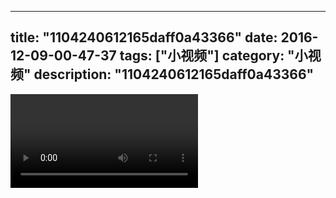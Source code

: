 
---
title: "1104240612165daff0a43366"
date: 2016-12-09-00-47-37
tags: ["小视频"]
category: "小视频"
description: "1104240612165daff0a43366"
---
<video src="http://ohtsqip0g.bkt.clouddn.com/1104240612165daff0a43366.mp4" controls="controls"></video>
